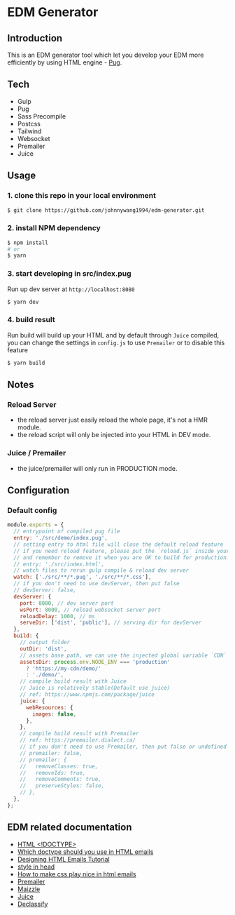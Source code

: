 # EDM Generator

## Introduction
This is an EDM generator tool which let you develop your EDM more efficiently by using HTML engine - [Pug](https://pugjs.org/).


## Tech
- Gulp
- Pug
- Sass Precompile
- Postcss
- Tailwind
- Websocket
- Premailer
- Juice


## Usage
### 1. clone this repo in your local environment
```bash
$ git clone https://github.com/johnnywang1994/edm-generator.git
```

### 2. install NPM dependency
```bash
$ npm install
# or
$ yarn
```

### 3. start developing in src/index.pug
Run up dev server at `http://localhost:8080`
```bash
$ yarn dev
```

### 4. build result
Run build will build up your HTML and by default through `Juice` compiled, you can change the settings in `config.js` to use `Premailer` or to disable this feature
```bash
$ yarn build
```


## Notes
### Reload Server
- the reload server just easily reload the whole page, it's not a HMR module.
- the reload script will only be injected into your HTML in DEV mode.

### Juice / Premailer
- the juice/premailer will only run in PRODUCTION mode.


## Configuration
### Default config
```js
module.exports = {
  // entrypoint of compiled pug file
  entry: './src/demo/index.pug',
  // setting entry to html file will close the default reload feature
  // if you need reload feature, please put the `reload.js` inside your index.html in DEV mode
  // and remember to remove it when you are OK to build for production.
  // entry: './src/index.html',
  // watch files to rerun gulp compile & reload dev server
  watch: ['./src/**/*.pug', './src/**/*.css'],
  // if you don't need to use devServer, then put false
  // devServer: false,
  devServer: {
    port: 8080, // dev server port
    wsPort: 8000, // reload websocket server port
    reloadDelay: 1000, // ms
    serveDir: ['dist', 'public'], // serving dir for devServer
  },
  build: {
    // output folder
    outDir: 'dist',
    // assets base path, we can use the injected global variable `CDN` base string in pug file
    assetsDir: process.env.NODE_ENV === 'production'
      ? 'https://my-cdn/demo/'
      : './demo/',
    // compile build result with Juice
    // Juice is relatively stable(Default use juice)
    // ref: https://www.npmjs.com/package/juice
    juice: {
      webResources: {
        images: false,
      },
    },
    // compile build result with Premailer
    // ref: https://premailer.dialect.ca/
    // if you don't need to use Premailer, then put false or undefined
    // premailer: false,
    // premailer: {
    //   removeClasses: true,
    //   removeIds: true,
    //   removeComments: true,
    //   preserveStyles: false,
    // },
  },
};
```


## EDM related documentation
- [HTML <!DOCTYPE>](https://www.w3schools.com/tags/ref_html_dtd.asp)
- [Which doctype should you use in HTML emails](https://www.hteumeuleu.com/2016/which-doctype-should-you-use-in-html-emails/)
- [Designing HTML Emails Tutorial](https://www.youtube.com/watch?v=vsQmiTe_GLQ)
- [style in head](https://www.campaignmonitor.com/css/style-element/style-in-head/)
- [How to make css play nice in html emails](https://customer.io/blog/how-to-make-css-play-nice-in-html-emails-without-breaking-everything/)
- [Premailer](https://premailer.dialect.ca/)
- [Maizzle](https://maizzle.com/)
- [Juice](https://www.npmjs.com/package/juice)
- [Declassify](https://www.npmjs.com/package/declassify)